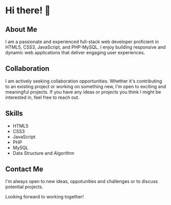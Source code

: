 # Hi there! 👋

## About Me

I am a passionate and experienced full-stack web developer proficient in HTML5, CSS3, JavaScript, and PHP-MySQL. I enjoy building responsive and dynamic web applications that deliver engaging user experiences.

## Collaboration

I am actively seeking collaboration opportunities. Whether it's contributing to an existing project or working on something new, I'm open to exciting and meaningful projects. If you have any ideas or projects you think I might be interested in, feel free to reach out.

## Skills

- HTML5
- CSS3
- JavaScript
- PHP
- MySQL
- Data Structure and Algorithm

## Contact Me

I'm always open to new ideas, oppotunities and challenges or to discuss potential projects.

Looking forward to working together!

